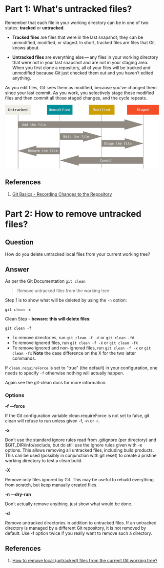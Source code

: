 # Part 1: What's untracked files?

Remember that each file in your working directory can be in one of two states: **tracked** or **untracked**. 

- **Tracked files** are files that were in the last snapshot; they can be unmodified, modified, or staged. In short, tracked files are files that Git knows about.

- **Untracked files** are everything else — any files in your working directory that were not in your last snapshot and are not in your staging area. When you first clone a repository, all of your files will be tracked and unmodified because Git just checked them out and you haven’t edited anything.

As you edit files, Git sees them as modified, because you’ve changed them since your last commit. As you work, you selectively stage these modified files and then commit all those staged changes, and the cycle repeats.

![](../img/git-clean/untracked_file.png?raw=true)

## References

1. [Git Basics - Recording Changes to the Repository](https://git-scm.com/book/en/v2/Git-Basics-Recording-Changes-to-the-Repository)

# Part 2: How to remove untracked files?

## Question
How do you delete untracked local files from your current working tree?

## Answer
As per the Git Documentation `git clean`
> Remove untracked files from the working tree

Step 1 is to show what will be deleted by using the `-n` option:
```
git clean -n
```
Clean Step - **beware: this will delete files**:
```
git clean -f
```
- To remove directories, run `git clean -f -d` or `git clean -fd`
- To remove ignored files, run `git clean -f -X` or `git clean -fX`
- To remove ignored and non-ignored files, run `git clean -f -x` or `git clean -fx`
**Note** the case difference on the X for the two latter commands.

If `clean.requireForce` is set to "true" (the default) in your configuration, one needs to specify `-f` otherwise nothing will actually happen.

Again see the git-clean docs for more information.

### Options
**-f**
**--force**

If the Git configuration variable clean.requireForce is not set to false, git clean will refuse to run unless given -f, -n or -i.

**-x**

Don’t use the standard ignore rules read from .gitignore (per directory) and $GIT_DIR/info/exclude, but do still use the ignore rules given with -e options. This allows removing all untracked files, including build products. This can be used (possibly in conjunction with git reset) to create a pristine working directory to test a clean build.

**-X**

Remove only files ignored by Git. This may be useful to rebuild everything from scratch, but keep manually created files.

**-n**
**--dry-run**

Don’t actually remove anything, just show what would be done.

**-d**

Remove untracked directories in addition to untracked files. If an untracked directory is managed by a different Git repository, it is not removed by default. Use -f option twice if you really want to remove such a directory.

## References

1. [How to remove local (untracked) files from the current Git working tree?](https://stackoverflow.com/questions/61212/how-to-remove-local-untracked-files-from-the-current-git-working-tree)
